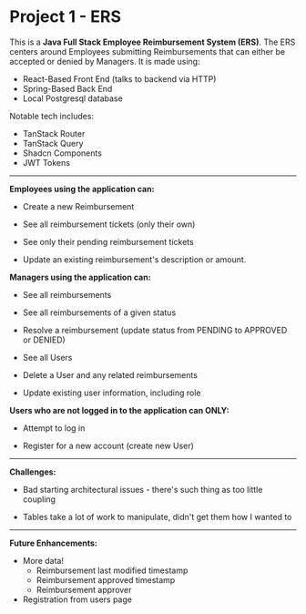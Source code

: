 # Project 1 - ERS

This is a **Java Full Stack Employee Reimbursement System (ERS)**. The  ERS centers around Employees submitting Reimbursements that can either be accepted or denied by Managers. It is made using:
- React-Based Front End (talks to backend via HTTP)
- Spring-Based Back End
- Local Postgresql database

Notable tech includes:
- TanStack Router
- TanStack Query
- Shadcn Components
- JWT Tokens

<hr>

**Employees using the application can:**

- Create a new Reimbursement

- See all reimbursement tickets (only their own)

- See only their pending reimbursement tickets

- Update an existing reimbursement's description or amount.


**Managers using the application can:**

- See all reimbursements

- See all reimbursements of a given status

- Resolve a reimbursement (update status from PENDING to APPROVED or DENIED)

- See all Users

- Delete a User and any related reimbursements

- Update existing user information, including role


**Users who are not logged in to the application can ONLY:**

- Attempt to log in

- Register for a new account (create new User)

<hr>

**Challenges:**

- Bad starting architectural issues - there's such thing as too little coupling

- Tables take a lot of work to manipulate, didn't get them how I wanted to

<hr>

**Future Enhancements:**

- More data!
  - Reimbursement last modified timestamp
  - Reimbursement approved timestamp
  - Reimbursement approver
- Registration from users page